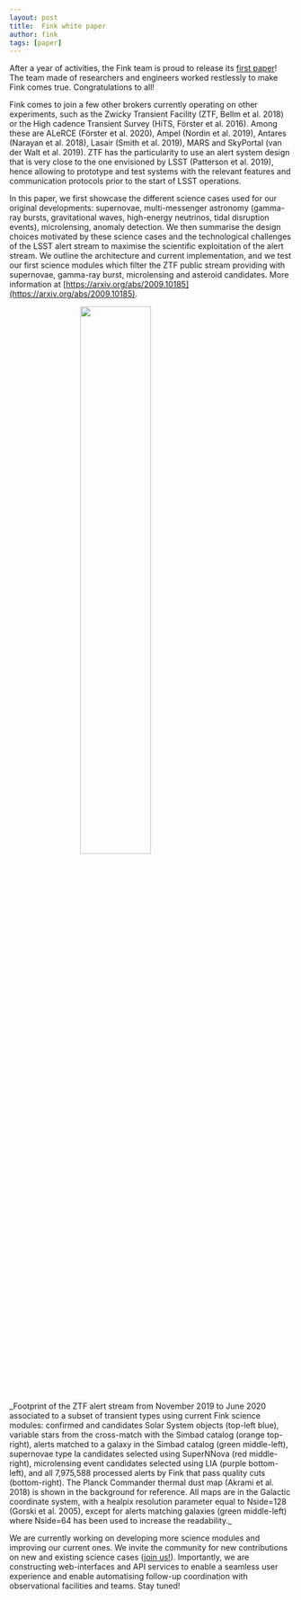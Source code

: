 ```yaml
---
layout: post
title:  Fink white paper
author: fink
tags: [paper]
---
```

After a year of activities, the Fink team is proud to release its [first paper](https://arxiv.org/abs/2009.10185)! The team made of researchers and engineers worked restlessly to make Fink comes true. Congratulations to all!
<!--more-->

Fink comes to join a few other brokers currently operating on other experiments, such as the Zwicky Transient Facility (ZTF, Bellm et al. 2018) or the High cadence Transient Survey (HiTS, Förster et al. 2016). Among these are ALeRCE (Förster et al. 2020), Ampel (Nordin et al. 2019), Antares (Narayan et al. 2018), Lasair (Smith et al. 2019), MARS and SkyPortal (van der Walt et al. 2019). ZTF has the particularity to use an alert system design that is very close to the one envisioned by LSST (Patterson et al. 2019), hence allowing to prototype and test systems with the relevant features and communication protocols prior to the start of LSST operations. 

In this paper, we first showcase the different science cases used for our original developments: supernovae, multi-messenger astronomy (gamma-ray bursts, gravitational waves, high-energy neutrinos, tidal disruption events), microlensing, anomaly detection. We then summarise the design choices motivated by these science cases and the technological challenges of the LSST alert stream to maximise the scientific exploitation of the alert stream. We outline the architecture and current implementation, and we test our first science modules which filter the ZTF public stream providing with supernovae, gamma-ray burst, microlensing and asteroid candidates. More information at [https://arxiv.org/abs/2009.10185](https://arxiv.org/abs/2009.10185).

<img src="{{site.url}}/assets/img/footprint_ztf_fink.png" width="50%" height="50%" style="display: block; margin: auto;" />
_Footprint of the ZTF alert stream from November 2019 to June 2020 associated to a subset of transient types using current Fink science modules: confirmed and candidates Solar System objects (top-left blue), variable stars from the cross-match with the Simbad catalog (orange top-right), alerts matched to a galaxy in the Simbad catalog (green middle-left), supernovae type Ia candidates selected using SuperNNova (red middle-right), microlensing event candidates selected using LIA (purple bottom-left), and all 7,975,588 processed alerts by Fink that pass quality cuts (bottom-right). The Planck Commander thermal dust map (Akrami et al. 2018) is shown in the background for reference. All maps are in the Galactic coordinate system, with a healpix resolution parameter equal to Nside=128 (Gorski et al. 2005), except for alerts matching galaxies (green middle-left) where Nside=64 has been used to increase the readability._


We are currently working on developing more science modules and improving our current ones. We invite the community for new contributions on new and existing science cases ([join us!](https://fink-broker.org/joining.html)). Importantly, we are constructing web-interfaces and API services to enable a seamless user experience and enable automatising follow-up coordination with observational facilities and teams. Stay tuned!
